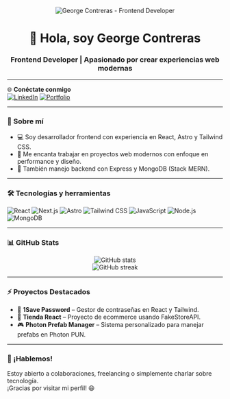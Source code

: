 <!-- Banner -->
<p align="center">
  <img src="./A_digital_graphic_banner_showcases_George_Contrera.png" alt="George Contreras - Frontend Developer">
</p>

<h1 align="center">👋 Hola, soy George Contreras</h1>
<h3 align="center">Frontend Developer | Apasionado por crear experiencias web modernas</h3>

---

🌐 **Conéctate conmigo**  
[![LinkedIn](https://img.shields.io/badge/LinkedIn-blue?style=for-the-badge&logo=linkedin&logoColor=white)](https://www.linkedin.com/in/georgecontreras241/)
[![Portfolio](https://img.shields.io/badge/Portafolio-000?style=for-the-badge&logo=firefox-browser&logoColor=white)](https://www.georgec.dev) <!-- Actualiza si tienes un dominio -->

---

### 🧠 Sobre mí

- 💻 Soy desarrollador frontend con experiencia en React, Astro y Tailwind CSS.
- 🚀 Me encanta trabajar en proyectos web modernos con enfoque en performance y diseño.
- 🔧 También manejo backend con Express y MongoDB (Stack MERN).

---

### 🛠️ Tecnologías y herramientas

![React](https://img.shields.io/badge/-React-61DAFB?style=flat&logo=react&logoColor=black)
![Next.js](https://img.shields.io/badge/-Next.js-000000?style=flat&logo=nextdotjs)
![Astro](https://img.shields.io/badge/-Astro-000000?style=flat&logo=astro&logoColor=white)
![Tailwind CSS](https://img.shields.io/badge/-TailwindCSS-38B2AC?style=flat&logo=tailwind-css)
![JavaScript](https://img.shields.io/badge/-JavaScript-F7DF1E?style=flat&logo=javascript&logoColor=black)
![Node.js](https://img.shields.io/badge/-Node.js-339933?style=flat&logo=node.js&logoColor=white)
![MongoDB](https://img.shields.io/badge/-MongoDB-47A248?style=flat&logo=mongodb&logoColor=white)

---

### 📊 GitHub Stats

<p align="center">
  <img src="https://github-readme-stats.vercel.app/api?username=georgecontreras241&show_icons=true&theme=radical" alt="GitHub stats" />
  <br/>
  <img src="https://github-readme-streak-stats.herokuapp.com/?user=georgecontreras241&theme=radical" alt="GitHub streak" />
</p>

---

### ⚡ Proyectos Destacados

- 🔐 **1Save Password** – Gestor de contraseñas en React y Tailwind.
- 🛒 **Tienda React** – Proyecto de ecommerce usando FakeStoreAPI.
- 🎮 **Photon Prefab Manager** – Sistema personalizado para manejar prefabs en Photon PUN.

---

### 🤝 ¡Hablemos!

Estoy abierto a colaboraciones, freelancing o simplemente charlar sobre tecnología.  
¡Gracias por visitar mi perfil! 😄
